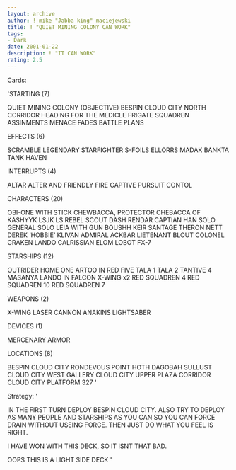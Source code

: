 ```yaml
---
layout: archive
author: ! mike "Jabba king" maciejewski
title: ! "QUIET MINING COLONY CAN WORK"
tags:
- Dark
date: 2001-01-22
description: ! "IT CAN WORK"
rating: 2.5
---
```

Cards: 

'STARTING (7)

QUIET MINING COLONY (OBJECTIVE)
BESPIN
CLOUD CITY NORTH CORRIDOR
HEADING FOR THE MEDICLE FRIGATE
SQUADREN ASSINMENTS
MENACE FADES
BATTLE PLANS

EFFECTS (6)

SCRAMBLE
LEGENDARY STARFIGHTER
S-FOILS
ELLORRS MADAK
BANKTA TANK
HAVEN

INTERRUPTS (4)

ALTAR
ALTER AND FRIENDLY FIRE
CAPTIVE PURSUIT
CONTOL

CHARACTERS (20)

OBI-ONE WITH STICK
CHEWBACCA, PROTECTOR
CHEBACCA OF KASHYYK
LSJK
LS REBEL SCOUT
DASH RENDAR
CAPTIAN HAN SOLO
GENERAL SOLO
LEIA WITH GUN
BOUSHH
KEIR SANTAGE
THERON NETT
DEREK &#8216;HOBBIE&#8217; KLIVAN
ADMIRAL ACKBAR
LIETENANT BLOUT
COLONEL CRAKEN
LANDO CALRISSIAN
ELOM
LOBOT
FX-7

STARSHIPS (12)

OUTRIDER
HOME ONE
ARTOO IN RED FIVE
TALA 1
TALA 2
TANTIVE 4
MASANYA
LANDO IN FALCON
X-WING x2
RED SQUADREN 4
RED SQUADREN 10
RED SQUADREN 7

WEAPONS (2)

X-WING LASER CANNON
ANAKINS LIGHTSABER

DEVICES (1)

MERCENARY ARMOR


LOCATIONS (8)

BESPIN CLOUD CITY
RONDEVOUS POINT
HOTH
DAGOBAH
SULLUST
CLOUD CITY WEST GALLERY
CLOUD CITY UPPER PLAZA CORRIDOR
CLOUD CITY PLATFORM 327
'

Strategy: '

IN THE FIRST TURN DEPLOY BESPIN CLOUD CITY.
ALSO TRY TO DEPLOY AS MANY PEOPLE AND STARSHIPS AS YOU CAN SO YOU CAN FORCE DRAIN WITHOUT USEING FORCE.
THEN JUST DO WHAT YOU FEEL IS RIGHT.

I HAVE WON WITH THIS DECK, SO IT ISNT THAT BAD.

OOPS THIS IS A LIGHT SIDE DECK
'